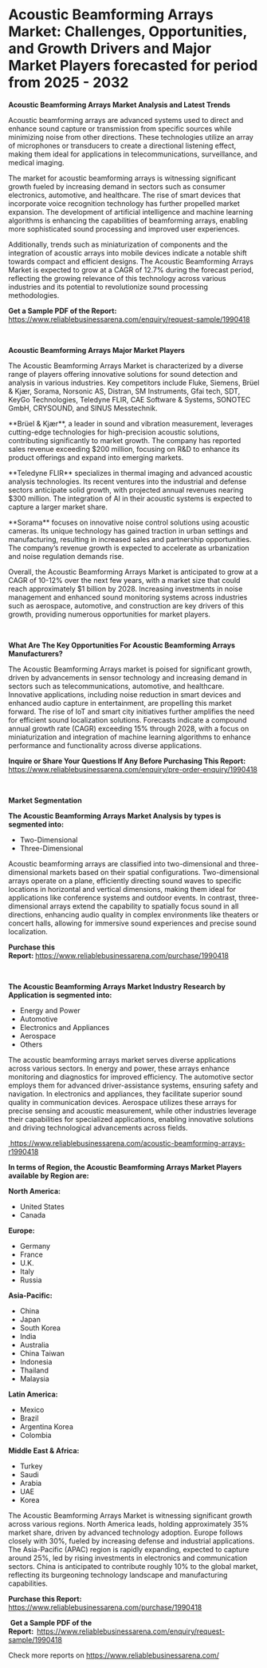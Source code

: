 <p><h1>Acoustic Beamforming Arrays Market: Challenges, Opportunities, and Growth Drivers and Major Market Players forecasted for period from 2025 - 2032</h1></p><p><strong>Acoustic Beamforming Arrays Market Analysis and Latest Trends</strong></p>
<p><p>Acoustic beamforming arrays are advanced systems used to direct and enhance sound capture or transmission from specific sources while minimizing noise from other directions. These technologies utilize an array of microphones or transducers to create a directional listening effect, making them ideal for applications in telecommunications, surveillance, and medical imaging. </p><p>The market for acoustic beamforming arrays is witnessing significant growth fueled by increasing demand in sectors such as consumer electronics, automotive, and healthcare. The rise of smart devices that incorporate voice recognition technology has further propelled market expansion. The development of artificial intelligence and machine learning algorithms is enhancing the capabilities of beamforming arrays, enabling more sophisticated sound processing and improved user experiences. </p><p>Additionally, trends such as miniaturization of components and the integration of acoustic arrays into mobile devices indicate a notable shift towards compact and efficient designs. The Acoustic Beamforming Arrays Market is expected to grow at a CAGR of 12.7% during the forecast period, reflecting the growing relevance of this technology across various industries and its potential to revolutionize sound processing methodologies.</p></p>
<p><strong>Get a Sample PDF of the Report:&nbsp;</strong> <a href="https://www.reliablebusinessarena.com/enquiry/request-sample/1990418?utm_campaign=2532&utm_medium=2&utm_source=Github&utm_content=ia&utm_term=07042025&utm_id=acoustic-beamforming-arrays">https://www.reliablebusinessarena.com/enquiry/request-sample/1990418</a></p>
<p>&nbsp;</p>
<p><strong>Acoustic Beamforming Arrays Major Market Players</strong></p>
<p><p>The Acoustic Beamforming Arrays Market is characterized by a diverse range of players offering innovative solutions for sound detection and analysis in various industries. Key competitors include Fluke, Siemens, Brüel & Kjær, Sorama, Norsonic AS, Distran, SM Instruments, Gfai tech, SDT, KeyGo Technologies, Teledyne FLIR, CAE Software & Systems, SONOTEC GmbH, CRYSOUND, and SINUS Messtechnik. </p><p>**Brüel & Kjær**, a leader in sound and vibration measurement, leverages cutting-edge technologies for high-precision acoustic solutions, contributing significantly to market growth. The company has reported sales revenue exceeding $200 million, focusing on R&D to enhance its product offerings and expand into emerging markets. </p><p>**Teledyne FLIR** specializes in thermal imaging and advanced acoustic analysis technologies. Its recent ventures into the industrial and defense sectors anticipate solid growth, with projected annual revenues nearing $300 million. The integration of AI in their acoustic systems is expected to capture a larger market share.</p><p>**Sorama** focuses on innovative noise control solutions using acoustic cameras. Its unique technology has gained traction in urban settings and manufacturing, resulting in increased sales and partnership opportunities. The company’s revenue growth is expected to accelerate as urbanization and noise regulation demands rise.</p><p>Overall, the Acoustic Beamforming Arrays Market is anticipated to grow at a CAGR of 10-12% over the next few years, with a market size that could reach approximately $1 billion by 2028. Increasing investments in noise management and enhanced sound monitoring systems across industries such as aerospace, automotive, and construction are key drivers of this growth, providing numerous opportunities for market players.</p></p>
<p>&nbsp;</p>
<p><strong>What Are The Key Opportunities For Acoustic Beamforming Arrays Manufacturers?</strong></p>
<p><p>The Acoustic Beamforming Arrays market is poised for significant growth, driven by advancements in sensor technology and increasing demand in sectors such as telecommunications, automotive, and healthcare. Innovative applications, including noise reduction in smart devices and enhanced audio capture in entertainment, are propelling this market forward. The rise of IoT and smart city initiatives further amplifies the need for efficient sound localization solutions. Forecasts indicate a compound annual growth rate (CAGR) exceeding 15% through 2028, with a focus on miniaturization and integration of machine learning algorithms to enhance performance and functionality across diverse applications.</p></p>
<p><strong>Inquire or Share Your Questions If Any Before Purchasing This Report:</strong> <a href="https://www.reliablebusinessarena.com/enquiry/pre-order-enquiry/1990418?utm_campaign=2532&utm_medium=2&utm_source=Github&utm_content=ia&utm_term=07042025&utm_id=acoustic-beamforming-arrays">https://www.reliablebusinessarena.com/enquiry/pre-order-enquiry/1990418</a></p>
<p>&nbsp;</p>
<p><strong>Market Segmentation</strong></p>
<p><strong>The Acoustic Beamforming Arrays Market Analysis by types is segmented into:</strong></p>
<p><ul><li>Two-Dimensional</li><li>Three-Dimensional</li></ul></p>
<p><p>Acoustic beamforming arrays are classified into two-dimensional and three-dimensional markets based on their spatial configurations. Two-dimensional arrays operate on a plane, efficiently directing sound waves to specific locations in horizontal and vertical dimensions, making them ideal for applications like conference systems and outdoor events. In contrast, three-dimensional arrays extend the capability to spatially focus sound in all directions, enhancing audio quality in complex environments like theaters or concert halls, allowing for immersive sound experiences and precise sound localization.</p></p>
<p><strong>Purchase this Report:&nbsp;</strong><a href="https://www.reliablebusinessarena.com/purchase/1990418?utm_campaign=2532&utm_medium=2&utm_source=Github&utm_content=ia&utm_term=07042025&utm_id=acoustic-beamforming-arrays">https://www.reliablebusinessarena.com/purchase/1990418</a></p>
<p>&nbsp;</p>
<p><strong>The Acoustic Beamforming Arrays Market Industry Research by Application is segmented into:</strong></p>
<p><ul><li>Energy and Power</li><li>Automotive</li><li>Electronics and Appliances</li><li>Aerospace</li><li>Others</li></ul></p>
<p><p>The acoustic beamforming arrays market serves diverse applications across various sectors. In energy and power, these arrays enhance monitoring and diagnostics for improved efficiency. The automotive sector employs them for advanced driver-assistance systems, ensuring safety and navigation. In electronics and appliances, they facilitate superior sound quality in communication devices. Aerospace utilizes these arrays for precise sensing and acoustic measurement, while other industries leverage their capabilities for specialized applications, enabling innovative solutions and driving technological advancements across fields.</p></p>
<p><a href="https://www.reliablebusinessarena.com/acoustic-beamforming-arrays-r1990418?utm_campaign=2532&utm_medium=2&utm_source=Github&utm_content=ia&utm_term=07042025&utm_id=acoustic-beamforming-arrays">&nbsp;https://www.reliablebusinessarena.com/acoustic-beamforming-arrays-r1990418</a></p>
<p><strong>In terms of Region, the Acoustic Beamforming Arrays Market Players available by Region are:</strong></p>
<p>
    <p> <strong> North America: </strong>
        <ul>
            <li>United States</li>
            <li>Canada</li>
        </ul>
        </p> 
    <p> <strong> Europe: </strong>
        <ul>
            <li>Germany</li>
            <li>France</li>
            <li>U.K.</li>
            <li>Italy</li>
            <li>Russia</li>
        </ul>
        </p> 
    <p> <strong> Asia-Pacific: </strong>
        <ul>
            <li>China</li>
            <li>Japan</li>
            <li>South Korea</li>
            <li>India</li>
            <li>Australia</li>
            <li>China Taiwan</li>
            <li>Indonesia</li>
            <li>Thailand</li>
            <li>Malaysia</li>
        </ul>
        </p> 
    <p> <strong> Latin America: </strong>
        <ul>
            <li>Mexico</li>
            <li>Brazil</li>
            <li>Argentina Korea</li>
            <li>Colombia</li>
        </ul>
        </p> 
    <p> <strong> Middle East & Africa: </strong>
        <ul>
            <li>Turkey</li>
            <li>Saudi</li>
            <li>Arabia</li>
            <li>UAE</li>
            <li>Korea</li>
        </ul>
    </p>
    </p>
<p><p>The Acoustic Beamforming Arrays Market is witnessing significant growth across various regions. North America leads, holding approximately 35% market share, driven by advanced technology adoption. Europe follows closely with 30%, fueled by increasing defense and industrial applications. The Asia-Pacific (APAC) region is rapidly expanding, expected to capture around 25%, led by rising investments in electronics and communication sectors. China is anticipated to contribute roughly 10% to the global market, reflecting its burgeoning technology landscape and manufacturing capabilities.</p></p>
<p><strong>Purchase this Report: </strong><a href="https://www.reliablebusinessarena.com/purchase/1990418?utm_campaign=2532&utm_medium=2&utm_source=Github&utm_content=ia&utm_term=07042025&utm_id=acoustic-beamforming-arrays">https://www.reliablebusinessarena.com/purchase/1990418</a></p>
<p>&nbsp;<strong>Get a Sample PDF of the Report:&nbsp;&nbsp;</strong><a href="https://www.reliablebusinessarena.com/enquiry/request-sample/1990418?utm_campaign=2532&utm_medium=2&utm_source=Github&utm_content=ia&utm_term=07042025&utm_id=acoustic-beamforming-arrays">https://www.reliablebusinessarena.com/enquiry/request-sample/1990418</a></p>
<p><strong></strong></p>
<p>Check more reports on <a href="https://www.reliablebusinessarena.com/?utm_campaign=2532&utm_medium=2&utm_source=Github&utm_content=ia&utm_term=07042025&utm_id=acoustic-beamforming-arrays">https://www.reliablebusinessarena.com/</a></p>